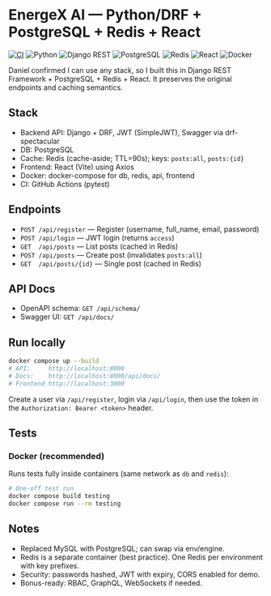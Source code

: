 # EnergeX AI — Python/DRF + PostgreSQL + Redis + React

[![CI](https://github.com/andrei-kolesnik-california/my-energeX-demo/actions/workflows/ci.yml/badge.svg)](https://github.com/andrei-kolesnik-california/my-energeX-demo/actions/workflows/ci.yml)
![Python](https://img.shields.io/badge/Python-3.12-blue?logo=python)
![Django REST](https://img.shields.io/badge/Django-REST-ff1709?logo=django&logoColor=white)
![PostgreSQL](https://img.shields.io/badge/PostgreSQL-316192?logo=postgresql&logoColor=white)
![Redis](https://img.shields.io/badge/Redis-DC382D?logo=redis&logoColor=white)
![React](https://img.shields.io/badge/React-Vite-61DAFB?logo=react&logoColor=white)
![Docker](https://img.shields.io/badge/Docker-2496ED?logo=docker&logoColor=white)

Daniel confirmed I can use any stack, so I built this in Django REST Framework + PostgreSQL + Redis + React.
It preserves the original endpoints and caching semantics.

## Stack
- Backend API: Django + DRF, JWT (SimpleJWT), Swagger via drf-spectacular
- DB: PostgreSQL
- Cache: Redis (cache-aside; TTL=90s); keys: `posts:all`, `posts:{id}`
- Frontend: React (Vite) using Axios
- Docker: docker-compose for db, redis, api, frontend
- CI: GitHub Actions (pytest)

## Endpoints
- `POST /api/register` — Register (username, full_name, email, password)
- `POST /api/login` — JWT login (returns `access`)
- `GET  /api/posts` — List posts (cached in Redis)
- `POST /api/posts` — Create post (invalidates `posts:all`)
- `GET  /api/posts/{id}` — Single post (cached in Redis)

## API Docs
- OpenAPI schema: `GET /api/schema/`
- Swagger UI: `GET /api/docs/`

## Run locally
```bash
docker compose up --build
# API:     http://localhost:8000
# Docs:    http://localhost:8000/api/docs/
# Frontend http://localhost:3000
```

Create a user via `/api/register`, login via `/api/login`, then use the token in the `Authorization: Bearer <token>` header.

## Tests

### Docker (recommended)
Runs tests fully inside containers (same network as `db` and `redis`):

```bash
# One-off test run
docker compose build testing
docker compose run --rm testing
```

## Notes
- Replaced MySQL with PostgreSQL; can swap via env/engine.
- Redis is a separate container (best practice). One Redis per environment with key prefixes.
- Security: passwords hashed, JWT with expiry, CORS enabled for demo.
- Bonus-ready: RBAC, GraphQL, WebSockets if needed.

